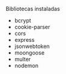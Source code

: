 Bibliotecas instaladas 

- bcrypt
- cookie-parser
- cors
- express
- jsonwebtoken
- moongoose
- multer
- nodemon